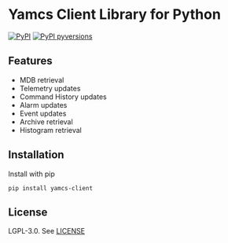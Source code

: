 # Yamcs Client Library for Python
[![PyPI](https://img.shields.io/pypi/v/yamcs-client.svg)](https://pypi.python.org/pypi/yamcs-client)
[![PyPI pyversions](https://img.shields.io/pypi/pyversions/yamcs-client.svg)](https://pypi.python.org/pypi/yamcs-client/)


## Features

* MDB retrieval
* Telemetry updates
* Command History updates
* Alarm updates
* Event updates
* Archive retrieval
* Histogram retrieval


## Installation

Install with pip

    pip install yamcs-client


## License

LGPL-3.0. See [LICENSE](https://github.com/yamcs/python-yamcs-client/blob/master/LICENSE)
